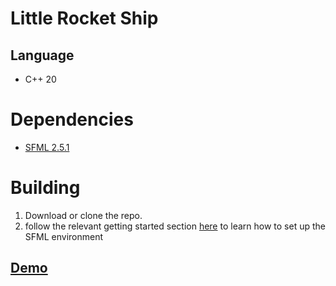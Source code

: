 # Little Rocket Ship

## Language
- C++ 20

# Dependencies
- [SFML 2.5.1](https://www.sfml-dev.org/download/sfml/2.5.1/)

# Building
1. Download or clone the repo.
2. follow the relevant getting started section [here](https://www.sfml-dev.org/tutorials/2.5/) to learn how to set up the SFML environment

## [Demo](https://youtu.be/MFAIaxcpAbQ)
